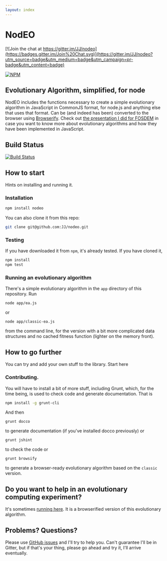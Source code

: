```yaml
---
layout: index
---
```


# NodEO

[![Join the chat at https://gitter.im/JJ/nodeo](https://badges.gitter.im/Join%20Chat.svg)](https://gitter.im/JJ/nodeo?utm_source=badge&utm_medium=badge&utm_campaign=pr-badge&utm_content=badge)

[![NPM](https://nodei.co/npm/nodeo.png)](https://npmjs.org/package/nodeo)


## Evolutionary Algorithm, simplified, for node

NodEO includes the functions necessary to create a simple evolutionary algorithm in JavaScript in CommonJS format, for
node.js and anything else that uses that format. Can be (and indeed has been) converted to the browser using
[Browserify](http://browserify.org/). Check out
[the presentation I did for FOSDEM](http://jj.github.io/js-ga-fosdem/#/home)
in case you want to know more about evolutionary algorithms and how
they have been implemented in JavaScript.

## Build Status

[![Build Status](https://travis-ci.org/JJ/nodeo.png)](https://travis-ci.org/JJ/nodeo)

## How to start

Hints on installing and running it.

### Installation

```bash
npm install nodeo
```

You can also clone it from this repo:
```bash
git clone git@github.com:JJ/nodeo.git
```

### Testing

If you have downloaded it from `npm`, it's already tested. If you have cloned it,

```bash
npm install 
npm test
```


### Running an evolutionary algorithm

There's a simple evolutionary algorithm in the `app` directory of this
repository. Run

	node app/ea.js

or

	node app/classic-ea.js

from the command line, for the version with a bit more complicated
data structures and no cached fitness function (lighter on the memory
front). 


## How to go further

You can try and add your own stuff to the library. Start here

### Contributing.

You will have to install a bit of more stuff, including Grunt, which,
for the time being, is used to check code and generate
documentation. That is

```bash
npm install -g grunt-cli
```

And then

	grunt docco

to generate documentation (if you've installed docco previously) or

	grunt jshint

to check the code or

	grunt browsify

to generate a browser-ready evolutionary algorithm based on the
`classic` version. 

## Do you want to help in an evolutionary computing experiment?

It's sometimes [running here](http://nodio-jmerelo.rhcloud.com/). It
is a browserified version of this evolutionary algorithm.

## Problems? Questions?

Please use [GitHub issues](https://github.com/JJ/nodeo/issues) and
I'll try to help you. Can't guarantee I'll be in Gitter, but if that's
your thing, please go ahead and try it, I'll arrive eventually. 




